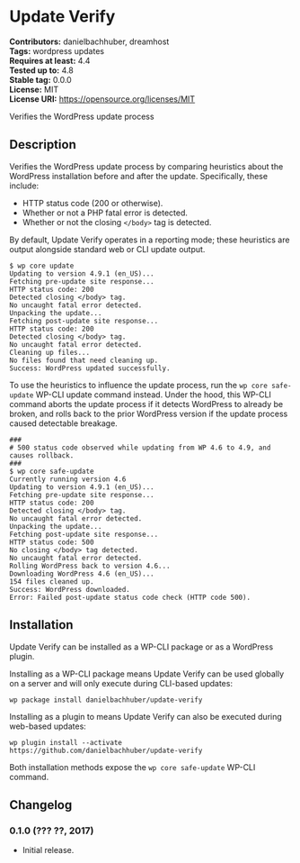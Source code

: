 # Update Verify #
**Contributors:** danielbachhuber, dreamhost  
**Tags:** wordpress updates  
**Requires at least:** 4.4  
**Tested up to:** 4.8  
**Stable tag:** 0.0.0  
**License:** MIT  
**License URI:** https://opensource.org/licenses/MIT  

Verifies the WordPress update process

## Description ##

Verifies the WordPress update process by comparing heuristics about the WordPress installation before and after the update. Specifically, these include:

* HTTP status code (200 or otherwise).
* Whether or not a PHP fatal error is detected.
* Whether or not the closing `</body>` tag is detected.

By default, Update Verify operates in a reporting mode; these heuristics are output alongside standard web or CLI update output.

    $ wp core update
    Updating to version 4.9.1 (en_US)...
    Fetching pre-update site response...
    HTTP status code: 200
    Detected closing </body> tag.
    No uncaught fatal error detected.
    Unpacking the update...
    Fetching post-update site response...
    HTTP status code: 200
    Detected closing </body> tag.
    No uncaught fatal error detected.
    Cleaning up files...
    No files found that need cleaning up.
    Success: WordPress updated successfully.

To use the heuristics to influence the update process, run the `wp core safe-update` WP-CLI update command instead. Under the hood, this WP-CLI command aborts the update process if it detects WordPress to already be broken, and rolls back to the prior WordPress version if the update process caused detectable breakage.

    ###
    # 500 status code observed while updating from WP 4.6 to 4.9, and causes rollback.
    ###
    $ wp core safe-update
    Currently running version 4.6
    Updating to version 4.9.1 (en_US)...
    Fetching pre-update site response...
    HTTP status code: 200
    Detected closing </body> tag.
    No uncaught fatal error detected.
    Unpacking the update...
    Fetching post-update site response...
    HTTP status code: 500
    No closing </body> tag detected.
    No uncaught fatal error detected.
    Rolling WordPress back to version 4.6...
    Downloading WordPress 4.6 (en_US)...
    154 files cleaned up.
    Success: WordPress downloaded.
    Error: Failed post-update status code check (HTTP code 500).

## Installation ##

Update Verify can be installed as a WP-CLI package or as a WordPress plugin.

Installing as a WP-CLI package means Update Verify can be used globally on a server and will only execute during CLI-based updates:

    wp package install danielbachhuber/update-verify

Installing as a plugin to means Update Verify can also be executed during web-based updates:

    wp plugin install --activate https://github.com/danielbachhuber/update-verify

Both installation methods expose the `wp core safe-update` WP-CLI command.

## Changelog ##

### 0.1.0 (??? ??, 2017) ###
* Initial release.
